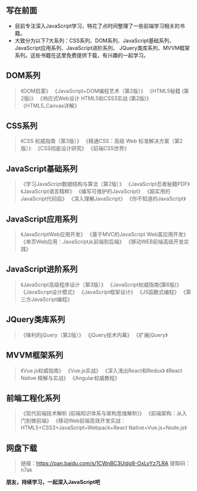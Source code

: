 ## 写在前面
* 目前专注深入JavaScript学习，特花了点时间整理了一些前端学习相关的书籍。
* 大致分为以下7大系列：CSS系列、DOM系列、JavaScript基础系列、JavaScript应用系列、JavaScript进阶系列、
JQuery类库系列、MVVM框架系列。这些书籍在这里免费提供下载，有兴趣的一起学习。

## DOM系列
> 《DOM启蒙》
> 《JavaScript+DOM编程艺术（第2版）》 
> 《HTML5秘籍 (第2版)》
> 《响应式Web设计 HTML5和CSS3实战 (第2版)》 
> 《HTML5_Canvas详解》

## CSS系列
> 《CSS 权威指南（第3版）》 
> 《精通CSS：高级 Web 标准解决方案（第2版）》 
> 《CSS彻底设计研究》 
> 《前端CSS世界》 

## JavaScript基础系列
> 《学习JavaScript数据结构与算法（第2版）》 
> 《JavaScript忍者秘籍PDF》 
> 《JavaScript语言精粹》 
> 《编写可维护的JavaScript》 
> 《超实用的JavaScript代码段》 
> 《深入理解JavaScript》 
> 《你不知道的JavaScript》 

## JavaScript应用系列
> 《JavaScriptWeb应用开发》 
> 《基于MVC的JavaScript Web富应用开发》 
> 《单页Web应用：JavaScript从前端到后端》 
> 《移动WEB前端高级开发实践》 

## JavaScript进阶系列
> 《JavaScript高级程序设计（第3版）》 
> 《JavaScript权威指南(第6版)》 
> 《JavaScript设计模式》 
> 《JavaScript框架设计》 
> 《JS函数式编程》 
> 《第三方JavaScript编程》 

## JQuery类库系列
> 《锋利的jQuery（第2版）》 
> 《jQuery技术内幕》 
> 《扩展jQuery》 

## MVVM框架系列
> 《Vue.js权威指南》 
> 《Vue.js实战》 
> 《深入浅出React和Redux》 
> 《React Native 精解与实战》 
> 《Angular权威教程》 

## 前端工程化系列
> 《现代前端技术解析 (前端知识体系与架构思维解析)》
> 《前端架构：从入门到微前端》
> 《移动Web前端高效开发实战：HTML5+CSS3+JavaScript+Webpack+React Native+Vue.js+Node.js》

## 网盘下载
> 链接：https://pan.baidu.com/s/1CWnBC3Uidg8-OxLvYz7LRA 提取码：n7ak

**朋友，持续学习，一起深入JavaScript吧**